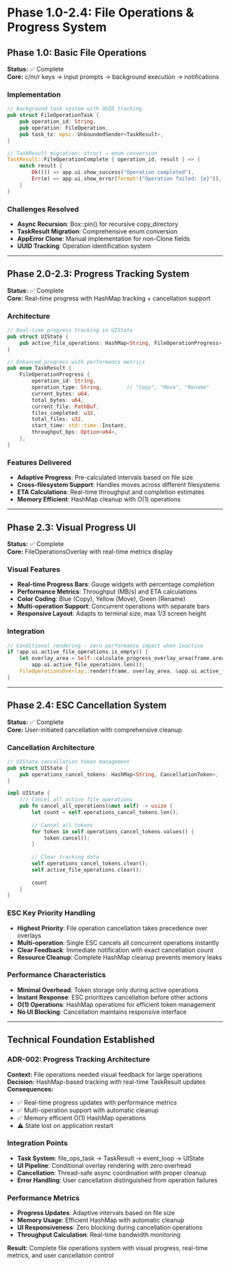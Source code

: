 # Phase 1.0-2.4: File Operations & Progress System

## Phase 1.0: Basic File Operations
**Status:** ✅ Complete  
**Core:** c/m/r keys → input prompts → background execution → notifications

### Implementation
```rust
// Background task system with UUID tracking
pub struct FileOperationTask {
    pub operation_id: String,
    pub operation: FileOperation,
    pub task_tx: mpsc::UnboundedSender<TaskResult>,
}

// TaskResult migration: struct → enum conversion
TaskResult::FileOperationComplete { operation_id, result } => {
    match result {
        Ok(()) => app.ui.show_success("Operation completed"),
        Err(e) => app.ui.show_error(format!("Operation failed: {e}")),
    }
}
```

### Challenges Resolved
- **Async Recursion**: Box::pin() for recursive copy_directory
- **TaskResult Migration**: Comprehensive enum conversion
- **AppError Clone**: Manual implementation for non-Clone fields
- **UUID Tracking**: Operation identification system

---

## Phase 2.0-2.3: Progress Tracking System
**Status:** ✅ Complete  
**Core:** Real-time progress with HashMap tracking + cancellation support

### Architecture
```rust
// Real-time progress tracking in UIState
pub struct UIState {
    pub active_file_operations: HashMap<String, FileOperationProgress>,
}

// Enhanced progress with performance metrics
pub enum TaskResult {
    FileOperationProgress {
        operation_id: String,
        operation_type: String,        // "Copy", "Move", "Rename"
        current_bytes: u64,
        total_bytes: u64,
        current_file: PathBuf,
        files_completed: u32,
        total_files: u32,
        start_time: std::time::Instant,
        throughput_bps: Option<u64>,
    },
}
```

### Features Delivered
- **Adaptive Progress**: Pre-calculated intervals based on file size
- **Cross-filesystem Support**: Handles moves across different filesystems  
- **ETA Calculations**: Real-time throughput and completion estimates
- **Memory Efficient**: HashMap cleanup with O(1) operations

---

## Phase 2.3: Visual Progress UI
**Status:** ✅ Complete  
**Core:** FileOperationsOverlay with real-time metrics display

### Visual Features
- **Real-time Progress Bars**: Gauge widgets with percentage completion
- **Performance Metrics**: Throughput (MB/s) and ETA calculations
- **Color Coding**: Blue (Copy), Yellow (Move), Green (Rename)
- **Multi-operation Support**: Concurrent operations with separate bars
- **Responsive Layout**: Adapts to terminal size, max 1/3 screen height

### Integration
```rust
// Conditional rendering - zero performance impact when inactive
if !app.ui.active_file_operations.is_empty() {
    let overlay_area = Self::calculate_progress_overlay_area(frame.area(), 
        app.ui.active_file_operations.len());
    FileOperationsOverlay::render(frame, overlay_area, &app.ui.active_file_operations);
}
```

---

## Phase 2.4: ESC Cancellation System
**Status:** ✅ Complete  
**Core:** User-initiated cancellation with comprehensive cleanup

### Cancellation Architecture
```rust
// UIState cancellation token management
pub struct UIState {
    pub operations_cancel_tokens: HashMap<String, CancellationToken>,
}

impl UIState {
    /// Cancel all active file operations
    pub fn cancel_all_operations(&mut self) -> usize {
        let count = self.operations_cancel_tokens.len();
        
        // Cancel all tokens
        for token in self.operations_cancel_tokens.values() {
            token.cancel();
        }
        
        // Clear tracking data
        self.operations_cancel_tokens.clear();
        self.active_file_operations.clear();
        
        count
    }
}
```

### ESC Key Priority Handling
- **Highest Priority**: File operation cancellation takes precedence over overlays
- **Multi-operation**: Single ESC cancels all concurrent operations instantly
- **Clear Feedback**: Immediate notification with exact cancellation count
- **Resource Cleanup**: Complete HashMap cleanup prevents memory leaks

### Performance Characteristics
- **Minimal Overhead**: Token storage only during active operations
- **Instant Response**: ESC prioritizes cancellation before other actions
- **O(1) Operations**: HashMap operations for efficient token management
- **No UI Blocking**: Cancellation maintains responsive interface

---

## Technical Foundation Established

### ADR-002: Progress Tracking Architecture
**Context:** File operations needed visual feedback for large operations  
**Decision:** HashMap-based tracking with real-time TaskResult updates  
**Consequences:**
- ✅ Real-time progress updates with performance metrics
- ✅ Multi-operation support with automatic cleanup
- ✅ Memory efficient O(1) HashMap operations
- ⚠️ State lost on application restart

### Integration Points
- **Task System**: file_ops_task → TaskResult → event_loop → UIState
- **UI Pipeline**: Conditional overlay rendering with zero overhead
- **Cancellation**: Thread-safe async coordination with proper cleanup
- **Error Handling**: User cancellation distinguished from operation failures

### Performance Metrics
- **Progress Updates**: Adaptive intervals based on file size
- **Memory Usage**: Efficient HashMap with automatic cleanup
- **UI Responsiveness**: Zero blocking during cancellation operations
- **Throughput Calculation**: Real-time bandwidth monitoring

**Result:** Complete file operations system with visual progress, real-time metrics, and user cancellation control